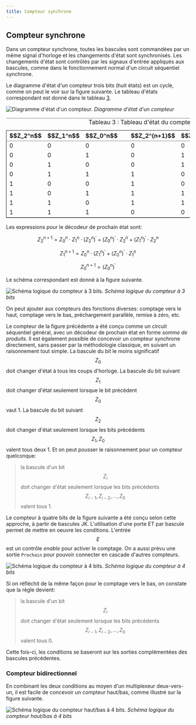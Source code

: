 ```yaml
---
title: Compteur synchrone 
---
```


## Compteur synchrone

Dans un compteur synchrone, toutes les bascules sont commandées par un
même signal d'horloge et les changements d'état sont
synchronisés. Les changements d'état sont contrôlés par les signaux
d'entrée appliqués aux bascules, comme dans le fonctionnement normal
d'un circuit séquentiel synchrone.

Le diagramme d'état d'un compteur trois bits (huit états) est un
cycle, comme on peut le voir sur la figure suivante. Le tableau
d'états correspondant est donné dans le tableau [3](#orgbb470fd).

![Diagramme d'état d'un compteur.]({{site.baseurl}}/img/compt8_FSM.svg "Diagramme d'état d'un compteur")
*Diagramme d'état d'un compteur*

<table id="orgbb470fd" border="2" cellspacing="0" cellpadding="6" rules="groups" frame="hsides">
<caption class="t-above"><span class="table-number">Tableau 3 :</span> Tableau d'état du compteur</caption>

<colgroup>
<col  class="org-right" />

<col  class="org-right" />

<col  class="org-right" />

<col  class="org-left" />

<col  class="org-right" />

<col  class="org-right" />

<col  class="org-right" />
</colgroup>
<thead>
<tr>
<th scope="col" class="org-right">$$Z_2^n$$</th>
<th scope="col" class="org-right">$$Z_1^n$$</th>
<th scope="col" class="org-right">$$Z_0^n$$</th>
<th scope="col" class="org-left">&#xa0;</th>
<th scope="col" class="org-right">$$Z_2^{n+1}$$</th>
<th scope="col" class="org-right">$$Z_1^{n+1}$$</th>
<th scope="col" class="org-right">$$Z_0^{n+1}$$</th>
</tr>
</thead>

<tbody>
<tr>
<td class="org-right">0</td>
<td class="org-right">0</td>
<td class="org-right">0</td>
<td class="org-left">&#xa0;</td>
<td class="org-right">0</td>
<td class="org-right">0</td>
<td class="org-right">1</td>
</tr>


<tr>
<td class="org-right">0</td>
<td class="org-right">0</td>
<td class="org-right">1</td>
<td class="org-left">&#xa0;</td>
<td class="org-right">0</td>
<td class="org-right">1</td>
<td class="org-right">0</td>
</tr>


<tr>
<td class="org-right">0</td>
<td class="org-right">1</td>
<td class="org-right">0</td>
<td class="org-left">&#xa0;</td>
<td class="org-right">0</td>
<td class="org-right">1</td>
<td class="org-right">1</td>
</tr>


<tr>
<td class="org-right">0</td>
<td class="org-right">1</td>
<td class="org-right">1</td>
<td class="org-left">&#xa0;</td>
<td class="org-right">1</td>
<td class="org-right">0</td>
<td class="org-right">0</td>
</tr>


<tr>
<td class="org-right">1</td>
<td class="org-right">0</td>
<td class="org-right">0</td>
<td class="org-left">&#xa0;</td>
<td class="org-right">1</td>
<td class="org-right">0</td>
<td class="org-right">1</td>
</tr>


<tr>
<td class="org-right">1</td>
<td class="org-right">0</td>
<td class="org-right">1</td>
<td class="org-left">&#xa0;</td>
<td class="org-right">1</td>
<td class="org-right">1</td>
<td class="org-right">0</td>
</tr>


<tr>
<td class="org-right">1</td>
<td class="org-right">1</td>
<td class="org-right">0</td>
<td class="org-left">&#xa0;</td>
<td class="org-right">1</td>
<td class="org-right">1</td>
<td class="org-right">1</td>
</tr>


<tr>
<td class="org-right">1</td>
<td class="org-right">1</td>
<td class="org-right">1</td>
<td class="org-left">&#xa0;</td>
<td class="org-right">0</td>
<td class="org-right">0</td>
<td class="org-right">0</td>
</tr>
</tbody>
</table>

Les expressions  pour le décodeur de prochain état sont: 

$$  Z_2^{n+1} = Z_0^n \cdot Z_1^n \cdot (Z_2^{n})^\prime + (Z_0^{n})^\prime \cdot Z_2^n + (Z_1^{n})^\prime \cdot Z_2^n $$

$$  Z_1^{n+1} = Z_0^{n} \cdot (Z_1^{n})^\prime + (Z_0^{n})^\prime \cdot Z_1^n $$

$$  Z_0^{n+1} = (Z_0^{n})^\prime $$

Le schéma correspondant est donné à la figure suivante.

![Schéma logique du compteur à 3 bits.]({{site.baseurl}}/img/compt8.svg "Schéma logique du compteur à 3 bits")
*Schéma logique du compteur à 3 bits*

On peut ajouter aux compteurs des fonctions diverses: comptage vers le
haut, comptage vers le bas, préchargement parallèle, remise à zéro,
etc.

Le compteur de la figure précédente a été conçu comme un circuit
séquentiel général, avec un décodeur de prochain état en forme *somme
de produits*. Il est également possible de concevoir un compteur
synchrone directement, sans passer par la méthodologie classique, en
suivant un raisonnement tout simple. La bascule du bit le moins
significatif $$Z_0$$ doit changer d'état à tous les coups
d'horloge. La bascule du bit suivant $$Z_1$$ doit changer d'état
seulement lorsque le bit précédent $$Z_0$$ vaut 1. La bascule du bit
suivant $$Z_2$$ doit changer d'état seulement lorsque les bits
précédents $$Z_1, Z_0$$ valent tous deux 1. Et on peut pousser le
raisonnement pour un compteur quelconque: 

> la bascule d'un bit $$Z_i$$
> doit changer d'état seulement lorsque les bits précédents
> $$Z_{i-1},Z_{i-2},\ldots, Z_0$$ valent tous 1.

Le compteur à quatre bits de la figure suivante a été conçu
selon cette approche, à partir de bascules JK.  L'utilisation d'une
porte ET par bascule permet de mettre en oeuvre les
conditions. L'entrée $$E$$ est un contrôle *enable* pour activer le
comptage. On a aussi prévu une sortie `Prochain` pour pouvoir
connecter en cascade d'autres compteurs.

![Schéma logique du compteur à 4 bits.]({{site.baseurl}}/img/compt_4bits.svg "Schéma logique du compteur à 4 bits")
*Schéma logique du compteur à 4 bits*

Si on réfléchit de la même façon pour le comptage vers le bas, on constate
que la règle devient:

> la bascule d'un bit $$Z_i$$ doit changer d'état
> seulement lorsque les bits précédents $$Z_{i-1},Z_{i-2},\ldots, Z_0$$
> valent tous 0.

Cette fois-ci, les conditions se baseront sur les sorties
complémentées des bascules précédentes.


### Compteur bidirectionnel

En combinant les deux conditions au moyen d'un multiplexeur deux-vers-un, 
il est facile de concevoir un compteur haut/bas, comme illustré
sur la figure suivante.

![Schéma logique du compteur haut/bas à 4 bits.]({{site.baseurl}}/img/compt_updown.svg "Schéma logique du compteur haut/bas à 4 bits")
*Schéma logique du compteur haut/bas à 4 bits*


